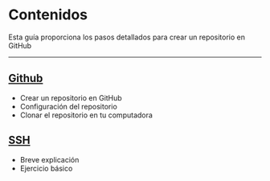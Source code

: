 # Contenidos

Esta guía proporciona los pasos detallados para crear un repositorio en GitHub

---
## [Github](new-repository/new-repository.md)
  -  Crear un repositorio en GitHub
  -  Configuración del repositorio
  -  Clonar el repositorio en tu computadora

## [SSH](ssh/ssh.md)
  -   Breve explicación
  -   Ejercicio básico